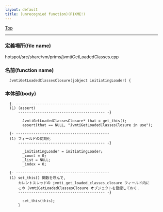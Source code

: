 ```yaml
---
layout: default
title: (unrecognied function)(FIXME!)
---
```

[Top](../index.html)

--- 
### 定義場所(file name)
hotspot/src/share/vm/prims/jvmtiGetLoadedClasses.cpp

### 名前(function name)
```
  JvmtiGetLoadedClassesClosure(jobject initiatingLoader) {
```

### 本体部(body)
```
  {- -------------------------------------------
  (1) (assert)
      ---------------------------------------- -}

	    JvmtiGetLoadedClassesClosure* that = get_this();
	    assert(that == NULL, "JvmtiGetLoadedClassesClosure in use");

  {- -------------------------------------------
  (1) フィールドの初期化
      ---------------------------------------- -}

	    _initiatingLoader = initiatingLoader;
	    _count = 0;
	    _list = NULL;
	    _index = 0;

  {- -------------------------------------------
  (1) set_this() 関数を呼んで, 
      カレントスレッドの jvmti_get_loaded_classes_closure フィールド内に
      この JvmtiGetLoadedClassesClosure オブジェクトを登録しておく.
      ---------------------------------------- -}

	    set_this(this);
	  }
	
```


